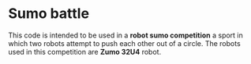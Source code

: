 # Sumo battle

This code is intended to be used in a <b>robot sumo competition</b> a sport in which two robots attempt to push each other out of a circle.
The robots used in this competition are <b>Zumo 32U4</b> robot.
